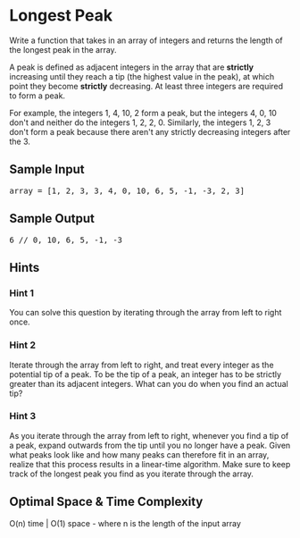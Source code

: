 # Longest Peak

Write a function that takes in an array of integers and returns the length of
the longest peak in the array.

A peak is defined as adjacent integers in the array that are <b>strictly</b>
increasing until they reach a tip (the highest value in the peak), at which
point they become <b>strictly</b> decreasing. At least three integers are required to
form a peak.

For example, the integers 1, 4, 10, 2 form a peak, but the
integers 4, 0, 10 don't and neither do the integers
1, 2, 2, 0. Similarly, the integers 1, 2, 3 don't
form a peak because there aren't any strictly decreasing integers after the 3.

## Sample Input

<pre>
array = [1, 2, 3, 3, 4, 0, 10, 6, 5, -1, -3, 2, 3]
</pre>

## Sample Output

<pre>
6 // 0, 10, 6, 5, -1, -3</span>
</pre>

## Hints

### Hint 1

You can solve this question by iterating through the array from left to right once.

### Hint 2

Iterate through the array from left to right, and treat every integer as the potential tip of a peak. To be the tip of a peak, an integer has to be strictly greater than its adjacent integers. What can you do when you find an actual tip?

### Hint 3

As you iterate through the array from left to right, whenever you find a tip of a peak, expand outwards from the tip until you no longer have a peak. Given what peaks look like and how many peaks can therefore fit in an array, realize that this process results in a linear-time algorithm. Make sure to keep track of the longest peak you find as you iterate through the array.

## Optimal Space & Time Complexity

O(n) time | O(1) space - where n is the length of the input array
